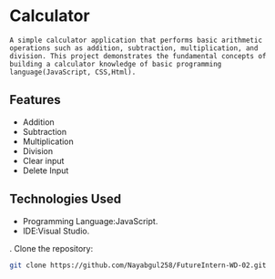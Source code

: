 #  Calculator
```
A simple calculator application that performs basic arithmetic operations such as addition, subtraction, multiplication, and division. This project demonstrates the fundamental concepts of building a calculator knowledge of basic programming language(JavaScript, CSS,Html).
```
## Features

- Addition
- Subtraction
- Multiplication
- Division
- Clear input
- Delete Input 

## Technologies Used

- Programming Language:JavaScript.
- IDE:Visual Studio.

. Clone the repository:
   ```bash
   git clone https://github.com/Nayabgul258/FutureIntern-WD-02.git
